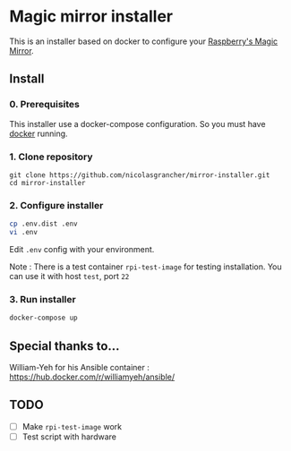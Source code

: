 # Magic mirror installer

This is an installer based on docker to configure your [Raspberry's Magic Mirror](https://github.com/nicolasgrancher/mirror).

## Install
### 0. Prerequisites
This installer use a docker-compose configuration. So you must have [docker](https://docs.docker.com/) running.

### 1. Clone repository
```git
git clone https://github.com/nicolasgrancher/mirror-installer.git
cd mirror-installer
```

### 2. Configure installer
```bash
cp .env.dist .env
vi .env
```
Edit `.env` config with your environment.

Note : There is a test container `rpi-test-image` for testing installation. You can use it with host `test`, port `22`

### 3. Run installer
```bash
docker-compose up
```

## Special thanks to...
William-Yeh for his Ansible container : https://hub.docker.com/r/williamyeh/ansible/

## TODO
- [ ] Make `rpi-test-image` work
- [ ] Test script with hardware
